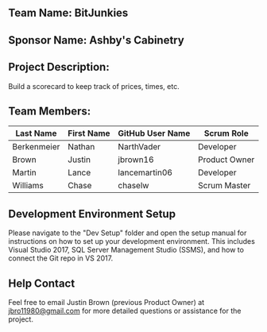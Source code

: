 ## Team Name: BitJunkies

## Sponsor Name: Ashby's Cabinetry 

## Project Description:
Build a scorecard to keep track of prices, times, etc. 

## Team Members:

Last Name       | First Name      | GitHub User Name       | Scrum Role
--------------- | --------------- | ---------------------- | ---------------
Berkenmeier     | Nathan          | NarthVader             | Developer
Brown           | Justin          | jbrown16               | Product Owner
Martin          | Lance           | lancemartin06          | Developer
Williams        | Chase           | chaselw                | Scrum Master


## Development Environment Setup

Please navigate to the "Dev Setup" folder and open the setup manual for 
instructions on how to set up your development environment. This includes 
Visual Studio 2017, SQL Server Management Studio (SSMS), and how to connect 
the Git repo in VS 2017.


## Help Contact

Feel free to email Justin Brown (previous Product Owner) at jbro11980@gmail.com 
for more detailed questions or assistance for the project.
